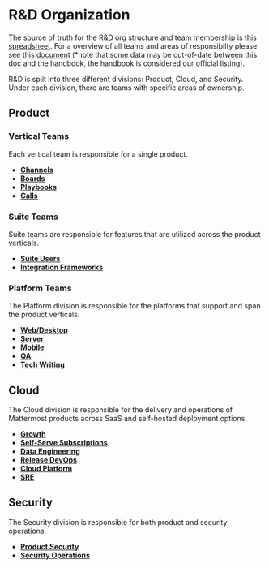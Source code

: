 # R&D Organization

The source of truth for the R&D org structure and team membership is [this spreadsheet](https://docs.google.com/spreadsheets/d/1lH8QIjQGEoGospDUdVs_LQ_i2b82I1ce6W7z18vhPTQ/edit#gid=1820415931). For a overview of all teams and areas of responsibilty please see [this document](https://docs.google.com/document/d/1FKNUNAhMS1Yf7yfsh-mrvMHV-r1heCNdeMUTmVq4RFY/edit) (*note that some data may be out-of-date between this doc and the handbook, the handbook is considered our official listing). 

R&D is split into three different divisions: Product, Cloud, and Security. Under each division, there are teams with specific areas of ownership.

## Product

### Vertical Teams

Each vertical team is responsible for a single product. 

* **[Channels](/operations/research-and-development/organization/channels.md)**
* **[Boards](/operations/research-and-development/organization/boards.md)**
* **[Playbooks](/operations/research-and-development/organization/playbooks.md)**
* **[Calls](/operations/research-and-development/organization/calls.md)**

### Suite Teams

Suite teams are responsible for features that are utilized across the product verticals. 
* **[Suite Users](/operations/research-and-development/organization/suite_users.md)**
* **[Integration Frameworks](/operations/research-and-development/organization/integrations_framework.md)** 

### Platform Teams

The Platform division is responsible for the platforms that support and span the product verticals. 

* **[Web/Desktop](/operations/research-and-development/organization/web_desktop.md)**
* **[Server](/operations/research-and-development/organization/server.md)**
* **[Mobile](/operations/research-and-development/organization/mobile.md)**
* **[QA](/operations/research-and-development/organization/qa.md)**
* **[Tech Writing](/operations/research-and-development/organization/tech_writing.md)**

## Cloud 

The Cloud division is responsible for the delivery and operations of Mattermost products across SaaS and self-hosted deployment options.

* **[Growth](/operations/research-and-development/organization/growth.md)**
* **[Self-Serve Subscriptions](/operations/research-and-development/organization/self-serve_subscriptions.md)**
* **[Data Engineering](/operations/research-and-development/organization/data_engineering.md)**
* **[Release DevOps](/operations/research-and-development/organization/release_devops.md)**
* **[Cloud Platform](/operations/research-and-development/organization/cloud_platform.md)**
* **[SRE](/operations/research-and-development/organization/sre.md)**

## Security

The Security division is responsible for both product and security operations. 
* **[Product Security](/operations/research-and-development/organization/product_security.md)** 
* **[Security Operations](/operations/research-and-development/organization/security_operations.md)**
